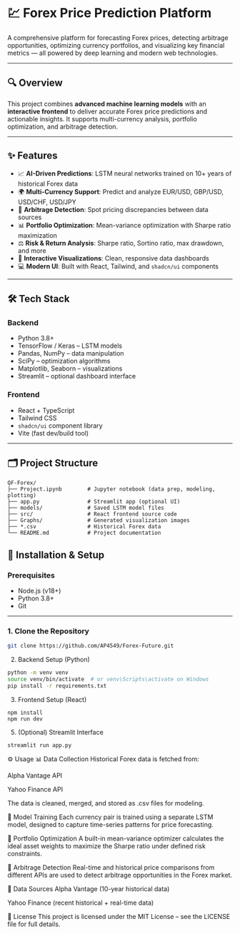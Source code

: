 # 💹 Forex Price Prediction Platform

A comprehensive platform for forecasting Forex prices, detecting arbitrage opportunities, optimizing currency portfolios, and visualizing key financial metrics — all powered by deep learning and modern web technologies.

---

## 🔍 Overview

This project combines **advanced machine learning models** with an **interactive frontend** to deliver accurate Forex price predictions and actionable insights. It supports multi-currency analysis, portfolio optimization, and arbitrage detection.

---

## ✨ Features

- 📈 **AI-Driven Predictions**: LSTM neural networks trained on 10+ years of historical Forex data  
- 🌍 **Multi-Currency Support**: Predict and analyze EUR/USD, GBP/USD, USD/CHF, USD/JPY  
- 💸 **Arbitrage Detection**: Spot pricing discrepancies between data sources  
- 📊 **Portfolio Optimization**: Mean-variance optimization with Sharpe ratio maximization  
- ⚖️ **Risk & Return Analysis**: Sharpe ratio, Sortino ratio, max drawdown, and more  
- 🧠 **Interactive Visualizations**: Clean, responsive data dashboards  
- 💻 **Modern UI**: Built with React, Tailwind, and `shadcn/ui` components  

---

## 🛠️ Tech Stack

### Backend
- Python 3.8+
- TensorFlow / Keras – LSTM models  
- Pandas, NumPy – data manipulation  
- SciPy – optimization algorithms  
- Matplotlib, Seaborn – visualizations  
- Streamlit – optional dashboard interface  

### Frontend
- React + TypeScript  
- Tailwind CSS  
- `shadcn/ui` component library  
- Vite (fast dev/build tool)  

---

## 🗂️ Project Structure

```plaintext
QF-Forex/
├── Project.ipynb        # Jupyter notebook (data prep, modeling, plotting)
├── app.py               # Streamlit app (optional UI)
├── models/              # Saved LSTM model files
├── src/                 # React frontend source code
├── Graphs/              # Generated visualization images
├── *.csv                # Historical Forex data
└── README.md            # Project documentation
```


## 🚀 Installation & Setup

### Prerequisites
- Node.js (v18+)
- Python 3.8+
- Git

---

### 1. Clone the Repository

```bash
git clone https://github.com/AP4549/Forex-Future.git
```
2. Backend Setup (Python)
```bash
python -m venv venv
source venv/bin/activate  # or venv\Scripts\activate on Windows
pip install -r requirements.txt
```
3. Frontend Setup (React)
```
npm install
npm run dev
```
5. (Optional) Streamlit Interface
```
streamlit run app.py
```
⚙️ Usage
📊 Data Collection
Historical Forex data is fetched from:

Alpha Vantage API

Yahoo Finance API

The data is cleaned, merged, and stored as .csv files for modeling.

🧠 Model Training
Each currency pair is trained using a separate LSTM model, designed to capture time-series patterns for price forecasting.

💼 Portfolio Optimization
A built-in mean-variance optimizer calculates the ideal asset weights to maximize the Sharpe ratio under defined risk constraints.

🔁 Arbitrage Detection
Real-time and historical price comparisons from different APIs are used to detect arbitrage opportunities in the Forex market.

📡 Data Sources
Alpha Vantage (10-year historical data)

Yahoo Finance (recent historical + real-time data)

📄 License
This project is licensed under the MIT License – see the LICENSE file for full details.
